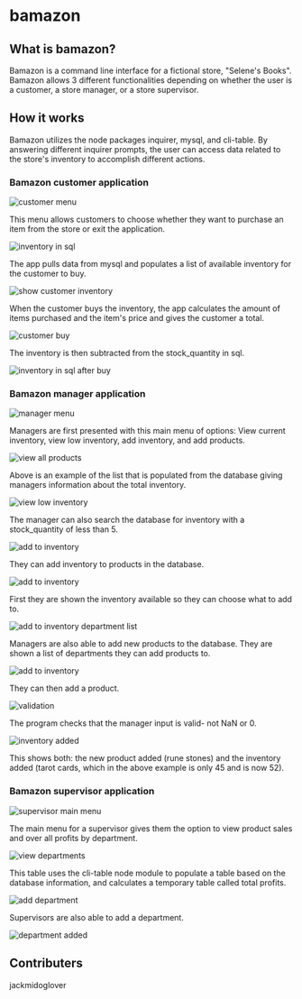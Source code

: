 # bamazon
## What is bamazon?
Bamazon is a command line interface for a fictional store, "Selene's Books". Bamazon allows 3 different functionalities
depending on whether the user is a customer, a store manager, or a store supervisor. 

## How it works
Bamazon utilizes the node packages inquirer, mysql, and cli-table. By answering different inquirer prompts, the user can access data related
to the store's inventory to accomplish different actions.

### Bamazon customer application

![customer menu](/bamazonscreenshots/main_menu.png)

This menu allows customers to choose whether they want to purchase an item from the store or exit the application.

![inventory in sql](/bamazonscreenshots/stock_before_buy.png)

The app pulls data from mysql and populates a list of available inventory for the customer to buy.

![show customer inventory](/bamazonscreenshots/buy_options.png)

When the customer buys the inventory, the app calculates the amount of items purchased and the item's price and gives the customer a total.

![customer buy](/bamazonscreenshots/customer_buy.png)

The inventory is then subtracted from the stock_quantity in sql.

![inventory in sql after buy](/bamazonscreenshots/stock_after_buy.png)


### Bamazon manager application
![manager menu](/bamazonscreenshots/main_menu_man.png)

Managers are first presented with this main menu of options: View current inventory, view low inventory, add inventory, and add products.

![view all products](/bamazonscreenshots/view_inventory.png)

Above is an example of the list that is populated from the database giving managers information about the total inventory.

![view low inventory](/bamazonscreenshots/low_inventory_command.png)

The manager can also search the database for inventory with a stock_quantity of less than 5.

![add to inventory](/bamazonscreenshots/add_inventory.png)

They can add inventory to products in the database.

![add to inventory](/bamazonscreenshots/add_inventory_choices.png)

First they are shown the inventory available so they can choose what to add to.

![add to inventory department list](/bamazonscreenshots/add_product_dept.png)

Managers are also able to add new products to the database. They are shown a list of departments they can add products to.

![add to inventory](/bamazonscreenshots/add_product.png)

They can then add a product.

![validation](/bamazonscreenshots/valid_example.png)

The program checks that the manager input is valid- not NaN or 0.

![inventory added](/bamazonscreenshots/quantity_update.png)

This shows both: the new product added (rune stones) and the inventory added (tarot cards, which in the above example is only 45 and is now 52).


### Bamazon supervisor application
![supervisor main menu](/bamazonscreenshots/main_menu_sup.png)

The main menu for a supervisor gives them the option to view product sales and over all profits by department.

![view departments](/bamazonscreenshots/view_depts.png)

This table uses the cli-table node module to populate a table based on the database information, and calculates a temporary table called total profits.

![add department](/bamazonscreenshots/add_dept.png)

Supervisors are also able to add a department.

![department added](/bamazonscreenshots/dept_added.png)

## Contributers
jackmidoglover
